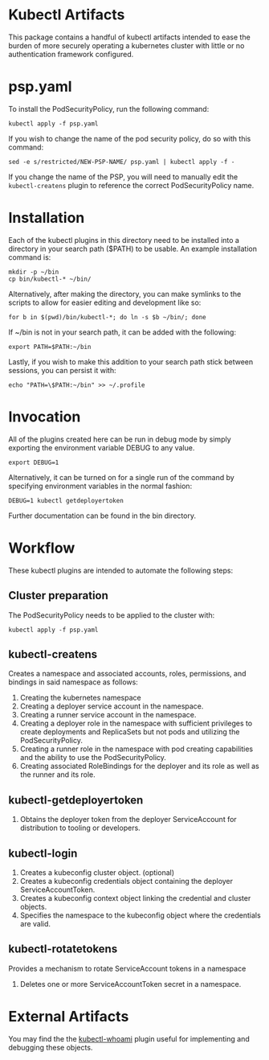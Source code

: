 <!--
###########################################################################
# Various Kubectl Artifacts (kubectl-login, kubectl-createns,             #
#    kubect-rotatetokens, kubectl-getdeployertoken                        #
# Copyright (C) 2021 CJ Oster (ocj@vmware.com)                            #
#                                                                         #
# This program is free software: you can redistribute it and/or modify    #
# it under the terms of the GNU Lesser General Public License as          #
# published by the Free Software Foundation, either version 3 of the      #
# License, or (at your option) any later version.                         #
#                                                                         #
# This program is distributed in the hope that it will be useful, but     #
# WITHOUT ANY WARRANTY; without even the implied warranty of              #
# MERCHANTABILITY or FITNESS FOR A PARTICULAR PURPOSE. See the GNU Lesser #
# General Public License for more details.                                #
#                                                                         #
# You should have received a copy of the GNU Lesser General Public        #
# License along with this program. If not, see                            #
# <https://www.gnu.org/licenses/>.                                        #
###########################################################################
-->

# Kubectl Artifacts

This package contains a handful of kubectl artifacts intended to ease the
burden of more securely operating a kubernetes cluster with little or no authentication
framework configured.

# psp.yaml

To install the PodSecurityPolicy, run the following command:

    kubectl apply -f psp.yaml

If you wish to change the name of the pod security policy, do so with this command:

    sed -e s/restricted/NEW-PSP-NAME/ psp.yaml | kubectl apply -f -

If you change the name of the PSP, you will need to manually edit the
`kubectl-createns` plugin to reference the correct PodSecurityPolicy name.

# Installation

Each of the kubectl plugins in this directory need to be installed into
a directory in your search path ($PATH) to be usable. An example
installation command is:

    mkdir -p ~/bin
    cp bin/kubectl-* ~/bin/

Alternatively, after making the directory, you can make symlinks to the
scripts to allow for easier editing and development like so:

    for b in $(pwd)/bin/kubectl-*; do ln -s $b ~/bin/; done

If ~/bin is not in your search path, it can be added with the following:

    export PATH=$PATH:~/bin

Lastly, if you wish to make this addition to your search path stick
between sessions, you can persist it with:

    echo "PATH=\$PATH:~/bin" >> ~/.profile

# Invocation

All of the plugins created here can be run in debug mode by simply
exporting the environment variable DEBUG to any value.

    export DEBUG=1

Alternatively, it can be turned on for a single run of the command by
specifying environment variables in the normal fashion:

    DEBUG=1 kubectl getdeployertoken

Further documentation can be found in the bin directory.

# Workflow

These kubectl plugins are intended to automate the following steps:

## Cluster preparation

The PodSecurityPolicy needs to be applied to the cluster with:

    kubectl apply -f psp.yaml

## kubectl-createns

Creates a namespace and associated accounts, roles, permissions, and bindings in said namespace as
follows:

1. Creating the kubernetes namespace
2. Creating a deployer service account in the namespace.
3. Creating a runner service account in the namespace.
4. Creating a deployer role in the namespace with sufficient privileges to
create deployments and ReplicaSets but not pods and utilizing the PodSecurityPolicy.
5. Creating a runner role in the namespace with pod creating capabilities and the ability to use the PodSecurityPolicy.
6. Creating associated RoleBindings for the deployer and its role as well as the runner and its role.

## kubectl-getdeployertoken

1. Obtains the deployer token from the deployer ServiceAccount for distribution to tooling or developers.

## kubectl-login

1. Creates a kubeconfig cluster object. (optional)
2. Creates a kubeconfig credentials object containing the deployer ServiceAccountToken.
3. Creates a kubeconfig context object linking the credential and cluster objects.
4. Specifies the namespace to the kubeconfig object where the credentials are valid.

## kubectl-rotatetokens

Provides a mechanism to rotate ServiceAccount tokens in a namespace

1. Deletes one or more ServiceAccountToken secret in a namespace.

# External Artifacts

You may find the the [kubectl-whoami](https://github.com/rajatjindal/kubectl-whoami) plugin useful
for implementing and debugging these objects.
